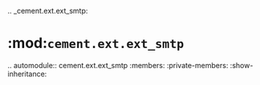 .. _cement.ext.ext_smtp:

:mod:`cement.ext.ext_smtp`
==============================================================================

.. automodule:: cement.ext.ext_smtp
    :members:
    :private-members:
    :show-inheritance:
